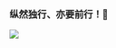 ### 纵然独行、亦要前行！💪


<img src='https://github-readme-stats.vercel.app/api?username=yu5127627&show_icons=true&icon_color=0366d6&text_color=24292e&bg_color=ffffff&hide_title=true&count_private=true '>